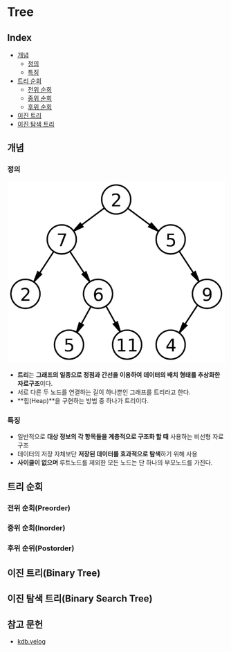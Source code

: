 # **Tree**

## Index

- [개념](#개념)
    - [정의](#정의)
    - [특징](#특징)
- [트리 순회](#트리-순회)
    - [전위 순회](#전위-순회preorder)
    - [중위 순회](#중위-순회inorder)
    - [후위 순회](#후위-순위postorder)
- [이진 트리](#이진-트리binary-tree)
- [이진 탐색 트리](#이진-탐색-트리binary-search-tree)

## 개념

### 정의

![tree.png](img/tree.png)

- **트리**는 **그래프의 일종으로 정점과 간선을 이용하여 데이터의 배치 형태를 추상화한 자료구조**이다.
- 서로 다른 두 노드를 연결하는 길이 하나뿐인 그래프를 트리라고 한다.
- **힙(Heap)**을 구현하는 방법 중 하나가 트리이다.

### 특징

- 일반적으로 **대상 정보의 각 항목들을 계층적으로 구조화 할 때** 사용하는 비선형 자료구조
- 데이터의 저장 자체보단 **저장된 데이터를 효과적으로 탐색**하기 위해 사용
- **사이클이 없으며** 루트노드를 제외한 모든 노드는 단 하나의 부모노드를 가진다.

## 트리 순회

### 전위 순회(Preorder)

### 중위 순회(Inorder)

### 후위 순위(Postorder)

## 이진 트리(Binary Tree)

## 이진 탐색 트리(Binary Search Tree)

## 참고 문헌

- [kdb.velog](https://velog.io/@kimdukbae/자료구조-트리-Tree)